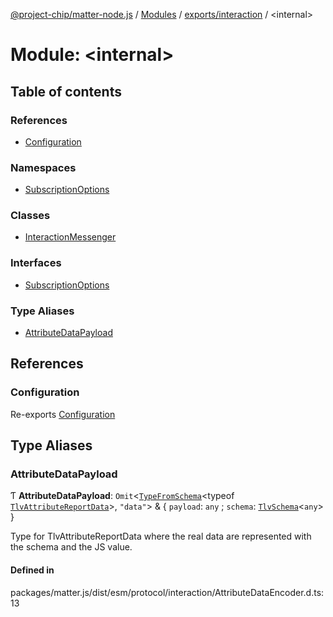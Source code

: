[@project-chip/matter-node.js](../README.md) / [Modules](../modules.md) / [exports/interaction](exports_interaction.md) / \<internal\>

# Module: \<internal\>

## Table of contents

### References

- [Configuration](exports_interaction._internal_.md#configuration)

### Namespaces

- [SubscriptionOptions](exports_interaction._internal_.SubscriptionOptions.md)

### Classes

- [InteractionMessenger](../classes/exports_interaction._internal_.InteractionMessenger.md)

### Interfaces

- [SubscriptionOptions](../interfaces/exports_interaction._internal_.SubscriptionOptions-1.md)

### Type Aliases

- [AttributeDataPayload](exports_interaction._internal_.md#attributedatapayload)

## References

### Configuration

Re-exports [Configuration](../interfaces/exports_interaction._internal_.SubscriptionOptions.Configuration.md)

## Type Aliases

### AttributeDataPayload

Ƭ **AttributeDataPayload**: `Omit`\<[`TypeFromSchema`](exports_tlv.md#typefromschema)\<typeof [`TlvAttributeReportData`](exports_interaction.md#tlvattributereportdata)\>, ``"data"``\> & \{ `payload`: `any` ; `schema`: [`TlvSchema`](../classes/exports_tlv.TlvSchema.md)\<`any`\>  }

Type for TlvAttributeReportData where the real data are represented with the schema and the JS value.

#### Defined in

packages/matter.js/dist/esm/protocol/interaction/AttributeDataEncoder.d.ts:13
